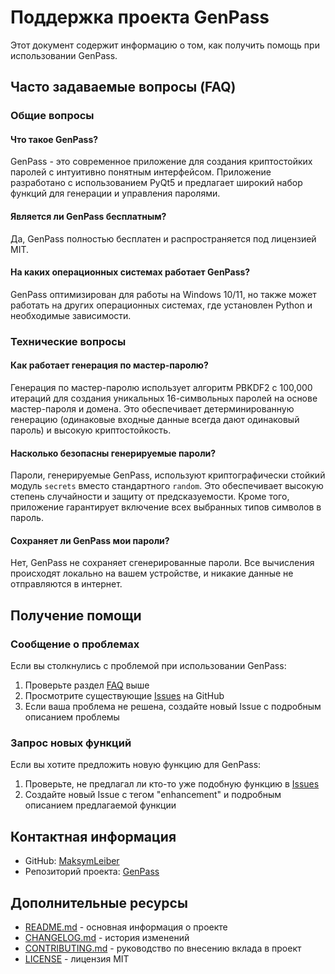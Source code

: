 # Поддержка проекта GenPass

Этот документ содержит информацию о том, как получить помощь при использовании GenPass.

## Часто задаваемые вопросы (FAQ)

### Общие вопросы

#### Что такое GenPass?
GenPass - это современное приложение для создания криптостойких паролей с интуитивно понятным интерфейсом. Приложение разработано с использованием PyQt5 и предлагает широкий набор функций для генерации и управления паролями.

#### Является ли GenPass бесплатным?
Да, GenPass полностью бесплатен и распространяется под лицензией MIT.

#### На каких операционных системах работает GenPass?
GenPass оптимизирован для работы на Windows 10/11, но также может работать на других операционных системах, где установлен Python и необходимые зависимости.

### Технические вопросы

#### Как работает генерация по мастер-паролю?
Генерация по мастер-паролю использует алгоритм PBKDF2 с 100,000 итераций для создания уникальных 16-символьных паролей на основе мастер-пароля и домена. Это обеспечивает детерминированную генерацию (одинаковые входные данные всегда дают одинаковый пароль) и высокую криптостойкость.

#### Насколько безопасны генерируемые пароли?
Пароли, генерируемые GenPass, используют криптографически стойкий модуль `secrets` вместо стандартного `random`. Это обеспечивает высокую степень случайности и защиту от предсказуемости. Кроме того, приложение гарантирует включение всех выбранных типов символов в пароль.

#### Сохраняет ли GenPass мои пароли?
Нет, GenPass не сохраняет сгенерированные пароли. Все вычисления происходят локально на вашем устройстве, и никакие данные не отправляются в интернет.

## Получение помощи

### Сообщение о проблемах

Если вы столкнулись с проблемой при использовании GenPass:

1. Проверьте раздел [FAQ](#часто-задаваемые-вопросы-faq) выше
2. Просмотрите существующие [Issues](https://github.com/MaksymLeiber/genpass/issues) на GitHub
3. Если ваша проблема не решена, создайте новый Issue с подробным описанием проблемы

### Запрос новых функций

Если вы хотите предложить новую функцию для GenPass:

1. Проверьте, не предлагал ли кто-то уже подобную функцию в [Issues](https://github.com/MaksymLeiber/genpass/issues)
2. Создайте новый Issue с тегом "enhancement" и подробным описанием предлагаемой функции

## Контактная информация

- GitHub: [MaksymLeiber](https://github.com/MaksymLeiber)
- Репозиторий проекта: [GenPass](https://github.com/MaksymLeiber/genpass)

## Дополнительные ресурсы

- [README.md](README.md) - основная информация о проекте
- [CHANGELOG.md](CHANGELOG.md) - история изменений
- [CONTRIBUTING.md](CONTRIBUTING.md) - руководство по внесению вклада в проект
- [LICENSE](LICENSE) - лицензия MIT 
